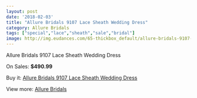 ```yaml
---
layout: post
date: '2018-02-03'
title: "Allure Bridals 9107 Lace Sheath Wedding Dress"
category: Allure Bridals
tags: ["special","lace","sheath","sale","bridal"]
image: http://img.eudances.com/65-thickbox_default/allure-bridals-9107-lace-sheath-wedding-dress.jpg
---
```

Allure Bridals 9107 Lace Sheath Wedding Dress

On Sales: **$490.99**
<a href="https://www.eudances.com/en/allure-bridals/22-allure-bridals-9107-lace-sheath-wedding-dress.html"><amp-img layout="responsive" width="600" height="600" src="//img.eudances.com/65-thickbox_default/allure-bridals-9107-lace-sheath-wedding-dress.jpg" alt="Allure Bridals 9107 Lace Sheath Wedding Dress 0" /></a>
<a href="https://www.eudances.com/en/allure-bridals/22-allure-bridals-9107-lace-sheath-wedding-dress.html"><amp-img layout="responsive" width="600" height="600" src="//img.eudances.com/67-thickbox_default/allure-bridals-9107-lace-sheath-wedding-dress.jpg" alt="Allure Bridals 9107 Lace Sheath Wedding Dress 1" /></a>
<a href="https://www.eudances.com/en/allure-bridals/22-allure-bridals-9107-lace-sheath-wedding-dress.html"><amp-img layout="responsive" width="600" height="600" src="//img.eudances.com/66-thickbox_default/allure-bridals-9107-lace-sheath-wedding-dress.jpg" alt="Allure Bridals 9107 Lace Sheath Wedding Dress 2" /></a>

Buy it: [Allure Bridals 9107 Lace Sheath Wedding Dress](https://www.eudances.com/en/allure-bridals/22-allure-bridals-9107-lace-sheath-wedding-dress.html "Allure Bridals 9107 Lace Sheath Wedding Dress")

View more: [Allure Bridals](https://www.eudances.com/en/2-allure-bridals "Allure Bridals")